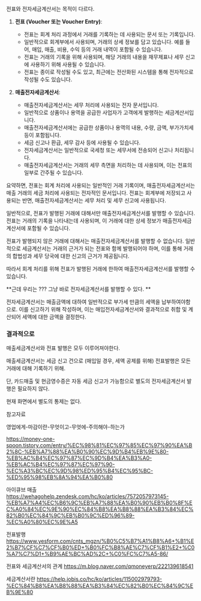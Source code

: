 
전표와 전자세금계산서는 목적이 다르다. 

1. **전표 (Voucher 또는 Voucher Entry)**:
    
    - 전표는 회계 처리 과정에서 거래를 기록하는 데 사용되는 문서 또는 기록입니다.
    - 일반적으로 회계부에서 사용되며, 거래의 상세 정보를 담고 있습니다. 예를 들어, 매입, 매출, 비용, 수익 등의 거래 내역이 포함될 수 있습니다.
    - 전표는 거래의 기록을 위해 사용되며, 해당 거래의 내용을 재무제표나 세무 신고에 사용하기 위해 사용될 수 있습니다.
    - 전표는 종이로 작성될 수도 있고, 최근에는 전산화된 시스템을 통해 전자적으로 작성될 수도 있습니다.
2. **매출전자세금계산서**:
    
    - 매출전자세금계산서는 세무 처리에 사용되는 전자 문서입니다.
    - 일반적으로 상품이나 용역을 공급한 사업자가 고객에게 발행하는 세금계산서입니다.
    - 매출전자세금계산서에는 공급한 상품이나 용역의 내용, 수량, 금액, 부가가치세 등이 포함됩니다.
    - 세금 신고나 환급, 세무 감사 등에 사용될 수 있습니다.
    - 전자세금계산서는 일반적으로 국세청 또는 세무서에 전송되어 신고나 처리됩니다.
    - 매출전자세금계산서는 거래의 세무 측면을 처리하는 데 사용되며, 이는 전표의 일부로 간주될 수 있습니다.

요약하면, 전표는 회계 처리에 사용되는 일반적인 거래 기록이며, 매출전자세금계산서는 매출 거래의 세금 처리에 사용되는 전자적인 문서입니다. 전표는 회계부에 저장되고 사용되는 반면, 매출전자세금계산서는 세무 처리 및 세무 신고에 사용됩니다.



일반적으로, 전표가 발행된 거래에 대해서만 매출전자세금계산서를 발행할 수 있습니다. 전표는 거래의 기록을 나타내는데 사용되며, 이 거래에 대한 상세 정보가 매출전자세금계산서에 포함될 수 있습니다.

전표가 발행되지 않은 거래에 대해서는 매출전자세금계산서를 발행할 수 없습니다. 일반적으로 세금계산서는 거래의 근거가 되는 전표와 함께 발행되어야 하며, 이를 통해 거래의 합법성과 세무 당국에 대한 신고의 근거가 제공됩니다.

따라서 회계 처리를 위해 전표가 발행된 거래에 한하여 매출전자세금계산서를 발행할 수 있습니다.

**근데 우리는 ??? 그냥 바로 전자세금계산서를 발행할 수 있다. **


전자세금계산서는 매출금액에 대하여 일반적으로 부가세 만큼의 세액을 납부하여야함으로. 이를 신고하기 위해 작성하며, 이는 매입전자세금계산서와 결과적으로 취합 및 계산되어 세액에 대한 금액을 결정한다. 


### 결과적으로 

매출세금계산서와 전표 발행은 모두 이루어져야한다. 

매출세금계산서는 세금 신고 건으로 (매입일 경우, 세액 공제를 위해)
전표발행은 모든 거래에 대해 기록하기 위해. 

단, 카드매출 및 현금영수증은 자동 세금 신고가 가능함으로 별도의 전자세금계산서 발행은 필요하지 않다. 

현재 화면에서 별도의 통제는 없다. 



참고자료 

영업에게-마감이란-무엇이고-무엇에-주의해야-하는가

https://money-one-spoon.tistory.com/entry/%EC%98%81%EC%97%85%EC%97%90%EA%B2%8C-%EB%A7%88%EA%B0%90%EC%9D%B4%EB%9E%80-%EB%AC%B4%EC%97%87%EC%9D%B4%EA%B3%A0-%EB%AC%B4%EC%97%87%EC%97%90-%EC%A3%BC%EC%9D%98%ED%95%B4%EC%95%BC-%ED%95%98%EB%8A%94%EA%B0%80


아이큐브 매출 
https://wehagohelp.zendesk.com/hc/ko/articles/7572057973145-%EB%A7%A4%EC%B6%9C%EB%A7%88%EA%B0%90%EB%B0%8F%EC%A0%84%EC%9E%90%EC%84%B8%EA%B8%88%EA%B3%84%EC%82%B0%EC%84%9C%EB%B0%9C%ED%96%89-%EC%A0%80%EC%9E%A5


전표발행
https://www.yesform.com/cnts_mgzn/%B0%C5%B7%A1%B8%A6+%B1%E2%B7%CF%C7%CF%B0%ED+%B0%FC%B8%AE%C7%CF%B1%E2+%C0%A7%C7%D1+%B9%AE%BC%AD%2C+%C0%FC%C7%A5-86/

전표와 세금계산서의 관계
https://m.blog.naver.com/qmoneyerp/222139618541

세금계산서란
https://help.jobis.co/hc/ko/articles/115002979793-%EC%84%B8%EA%B8%88%EA%B3%84%EC%82%B0%EC%84%9C%EB%9E%80

